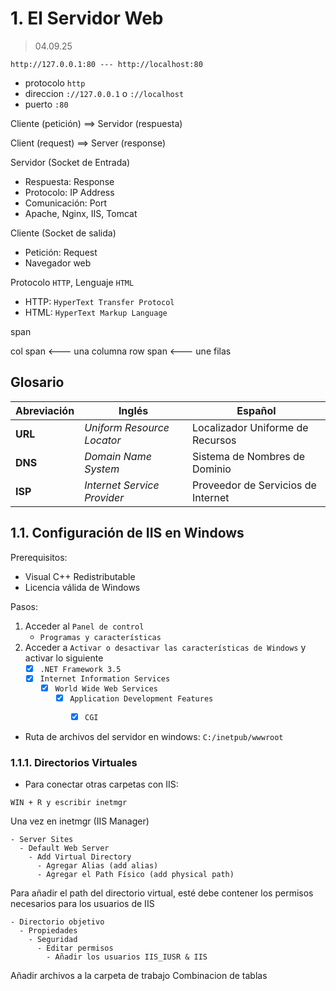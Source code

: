 # 1. El Servidor Web

> 04.09.25

`http://127.0.0.1:80 --- http://localhost:80`
 
 * protocolo `http`
 * direccion `://127.0.0.1` o `://localhost`
 * puerto `:80`

Cliente (petición) ==> Servidor (respuesta)

Client (request) ==> Server (response)

Servidor (Socket de Entrada)
  
  - Respuesta: Response
  - Protocolo: IP Address
  - Comunicación: Port
  - Apache, Nginx, IIS, Tomcat

Cliente (Socket de salida)

  - Petición: Request
  - Navegador web

Protocolo `HTTP`, Lenguaje `HTML`

- HTTP: `HyperText Transfer Protocol`
- HTML: `HyperText Markup Language`

span

col span <--- una columna
row span <--- une filas


## Glosario

| Abreviación | Inglés                      | Español                            |
| ----------- | --------------------------- | ---------------------------------- |
| **URL**     | *Uniform Resource Locator*  | Localizador Uniforme de Recursos   |
| **DNS**     | *Domain Name System*        | Sistema de Nombres de Dominio      |
| **ISP**     | *Internet Service Provider* | Proveedor de Servicios de Internet |


## 1.1. Configuración de IIS en Windows

Prerequisitos:

- Visual C++ Redistributable
- Licencia válida de Windows

Pasos:

1. Acceder al `Panel de control`
    - `Programas y características`
2. Acceder a `Activar o desactivar las características de Windows` y activar lo siguiente
    - [x] `.NET Framework 3.5`
    - [x] `Internet Information Services`
      - [x] `World Wide Web Services`
        - [x] `Application Development Features`
          - [x] `CGI`


- Ruta de archivos del servidor en windows: `C:/inetpub/wwwroot`

### 1.1.1. Directorios Virtuales

- Para conectar otras carpetas con IIS:

```
WIN + R y escribir inetmgr
```

Una vez en inetmgr (IIS Manager)

```
- Server Sites 
  - Default Web Server 
    - Add Virtual Directory
      - Agregar Alias (add alias)
      - Agregar el Path Físico (add physical path)
```

Para añadir el path del directorio virtual, esté debe contener los permisos necesarios para los usuarios de IIS

```
- Directorio objetivo
  - Propiedades
    - Seguridad
      - Editar permisos
        - Añadir los usuarios IIS_IUSR & IIS
```

Añadir archivos a la carpeta de trabajo
Combinacion de tablas